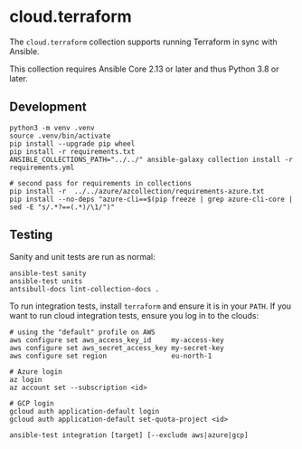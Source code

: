 # cloud.terraform

The `cloud.terraform` collection supports running Terraform in sync with Ansible.

This collection requires Ansible Core 2.13 or later and thus Python 3.8 or later.

## Development

```shell
python3 -m venv .venv
source .venv/bin/activate
pip install --upgrade pip wheel
pip install -r requirements.txt
ANSIBLE_COLLECTIONS_PATH="../../" ansible-galaxy collection install -r requirements.yml

# second pass for requirements in collections
pip install -r  ../../azure/azcollection/requirements-azure.txt
pip install --no-deps "azure-cli==$(pip freeze | grep azure-cli-core | sed -E "s/.*?==(.*)/\1/")"
```

## Testing

Sanity and unit tests are run as normal:

```shell
ansible-test sanity
ansible-test units
antsibull-docs lint-collection-docs .
```

To run integration tests, install `terraform` and ensure it is in your `PATH`.
If you want to run cloud integration tests, ensure you log in to the clouds:

```shell
# using the "default" profile on AWS
aws configure set aws_access_key_id     my-access-key
aws configure set aws_secret_access_key my-secret-key
aws configure set region                eu-north-1

# Azure login
az login
az account set --subscription <id>

# GCP login
gcloud auth application-default login
gcloud auth application-default set-quota-project <id>

ansible-test integration [target] [--exclude aws|azure|gcp]
```
